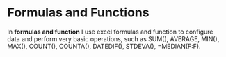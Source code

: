 # Formulas and Functions
In **formulas and function** I use excel formulas and function to configure data and perform very basic operations, such as SUM(), AVERAGE, MIN(), MAX(), COUNT(), COUNTA(), DATEDIF(), STDEVA(), =MEDIAN(F:F).

